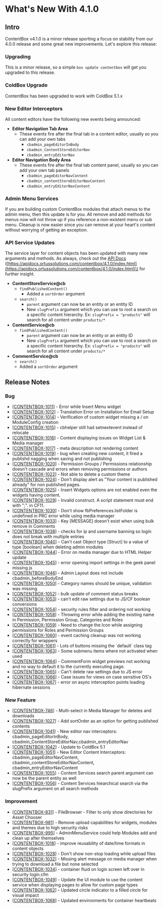 # What's New With 4.1.0

## Intro

ContentBox v4.1.0 is a minor release sporting a focus on stability from our 4.0.0 release and some great new improvements.  Let's explore this release:

### Upgrading

This is a minor release, so a simple `box update contentbox` will get you upgraded to this release.

### ColdBox Upgrade

ContentBox has been upgraded to work with ColdBox 5.1.x

### New Editor Interceptors

All content editors have the following new events being announced:

* **Editor Navigation Tab Area**
  * These events fire after the final tab in a content editor, usually so you can add your own tabs
    * `cbadmin_pageEditorInBody`
    * `cbadmin_ContentStoreEditorNav`
    * `cbadmin_entryEditorNav`
* **Editor Navigation Body Area**
  * These events fire after the final tab content panel, usually so you can add your own tab panels
    * `cbadmin_pageEditorNavContent`
    * `cbadmin_contentStoreEditorNavContent`
    * `cbadmin_entryEditorNavContent`

### Admin Menu Services

If you are building custom ContentBox modules that attach menus to the admin menu, then this update is for you.  All remove and add methods for menus now will not throw up if you reference a non-existent menu or sub menu.  Cleanup is now easier since you can remove at your heart's content without worrying of getting an exception.

### API Service Updates

The service layer for content objects has been updated with many new arguments and methods. As always, check out the [API Docs](https://apidocs.ortussolutions.com/contentbox/4.1.0/index.html) \([https://apidocs.ortussolutions.com/contentbox/4.1.0/index.html](https://apidocs.ortussolutions.com/contentbox/4.1.0/index.html)\) for further insight.  

* **ContentStoreService@cb**
  * `findPublishedContent()`
    * Added a `sortOrder` argument 
  * `search()`
    * `parent` argument can now be an entity or an entity ID
    * New `slugPrefix` argument which you can use to root a search on a specific content hierarchy. Ex: `slugPrefix = "products"` will search for all content under `products/*`
* **ContentService@cb**
  * `findPublishedContent()`
    * `parent` argument can now be an entity or an entity ID
    * New `slugPrefix` argument which you can use to root a search on a specific content hierarchy. Ex: `slugPrefix = "products"` will search for all content under `products/*`
* **CommentService@cb**
  * `search()`
  * Added a `sortOrder` argument

## Release Notes

### Bug

* \[[CONTENTBOX-1011](https://ortussolutions.atlassian.net/browse/CONTENTBOX-1011)\] - Error while Insert Menu widget
* \[[CONTENTBOX-1012](https://ortussolutions.atlassian.net/browse/CONTENTBOX-1012)\] - Translation Error on Installation for Email Setup
* \[[CONTENTBOX-1014](https://ortussolutions.atlassian.net/browse/CONTENTBOX-1014)\] - Verification of custom widget missing a / on ModuleConfig creation
* \[[CONTENTBOX-1015](https://ortussolutions.atlassian.net/browse/CONTENTBOX-1015)\] - cbhelper still had setnextevent instead of relocate
* \[[CONTENTBOX-1016](https://ortussolutions.atlassian.net/browse/CONTENTBOX-1016)\] - Content displaying issues on Widget List & Media manager
* \[[CONTENTBOX-1017](https://ortussolutions.atlassian.net/browse/CONTENTBOX-1017)\] - meta description not rendering content
* \[[CONTENTBOX-1019](https://ortussolutions.atlassian.net/browse/CONTENTBOX-1019)\] - bug when creating new content, it fired a publishd nagging when saving and not publishing
* \[[CONTENTBOX-1020](https://ortussolutions.atlassian.net/browse/CONTENTBOX-1020)\] - Permission Groups / Permissions relationship doesn't cascade and errors when removing permissions or authors
* \[[CONTENTBOX-1022](https://ortussolutions.atlassian.net/browse/CONTENTBOX-1022)\] - Not able to delete a custom theme
* \[[CONTENTBOX-1024](https://ortussolutions.atlassian.net/browse/CONTENTBOX-1024)\] - Don't display alert as "Your content is published already" for non published pages.
* \[[CONTENTBOX-1025](https://ortussolutions.atlassian.net/browse/CONTENTBOX-1025)\] - Insert Widgets options are not enabled even the widgets having content.
* \[[CONTENTBOX-1029](https://ortussolutions.atlassian.net/browse/CONTENTBOX-1029)\] - Invalid construct. A script statement must end with ";". in CF11.
* \[[CONTENTBOX-1030](https://ortussolutions.atlassian.net/browse/CONTENTBOX-1030)\] - Don't show fbPreferences.listFolder is undefined in PRC error while using media manager
* \[[CONTENTBOX-1033](https://ortussolutions.atlassian.net/browse/CONTENTBOX-1033)\] - Key \[MESSAGE\] doesn't exist when using bulk remove in Comments
* \[[CONTENTBOX-1038](https://ortussolutions.atlassian.net/browse/CONTENTBOX-1038)\] - checks for ip and username banning so login does not break with multiple entries
* \[[CONTENTBOX-1040](https://ortussolutions.atlassian.net/browse/CONTENTBOX-1040)\] - Can't cast Object type \[Struct\] to a value of type \[boolean\] when deleting admin modules
* \[[CONTENTBOX-1044](https://ortussolutions.atlassian.net/browse/CONTENTBOX-1044)\] - Error on media manager due to HTML Helper update
* \[[CONTENTBOX-1045](https://ortussolutions.atlassian.net/browse/CONTENTBOX-1045)\] - error opening import settings in the geek panel missing js
* \[[CONTENTBOX-1046](https://ortussolutions.atlassian.net/browse/CONTENTBOX-1046)\] - Admin Layout does not include cbadmin\_beforeBodyEnd
* \[[CONTENTBOX-1050](https://ortussolutions.atlassian.net/browse/CONTENTBOX-1050)\] - Category names should be unique, validation was missing
* \[[CONTENTBOX-1052](https://ortussolutions.atlassian.net/browse/CONTENTBOX-1052)\] - bulk update of comment status breaks
* \[[CONTENTBOX-1053](https://ortussolutions.atlassian.net/browse/CONTENTBOX-1053)\] - can't edit raw settings due to JS/CF boolean conversions
* \[[CONTENTBOX-1054](https://ortussolutions.atlassian.net/browse/CONTENTBOX-1054)\] - security rules filter and ordering not working
* \[[CONTENTBOX-1058](https://ortussolutions.atlassian.net/browse/CONTENTBOX-1058)\] - Throwing error while adding the existing name in Permission, Permission Group, Categories and Roles
* \[[CONTENTBOX-1059](https://ortussolutions.atlassian.net/browse/CONTENTBOX-1059)\] - Need to change the Icon while assigning permissions for Roles and Permission Groups
* \[[CONTENTBOX-1060](https://ortussolutions.atlassian.net/browse/CONTENTBOX-1060)\] - event caching cleanup was not working correctly for wrappers
* \[[CONTENTBOX-1061](https://ortussolutions.atlassian.net/browse/CONTENTBOX-1061)\] - Lots of buttons missing the \`default\` class tag
* \[[CONTENTBOX-1063](https://ortussolutions.atlassian.net/browse/CONTENTBOX-1063)\] - Some submenu items where not activated when used
* \[[CONTENTBOX-1064](https://ortussolutions.atlassian.net/browse/CONTENTBOX-1064)\] - CommentForm widget previews not working and no way to default it to the currently executing page.
* \[[CONTENTBOX-1065](https://ortussolutions.atlassian.net/browse/CONTENTBOX-1065)\] - Can't delete raw settings due to JS error
* \[[CONTENTBOX-1066](https://ortussolutions.atlassian.net/browse/CONTENTBOX-1066)\] - Case issues for views on case sensitive OS's
* \[[CONTENTBOX-1067](https://ortussolutions.atlassian.net/browse/CONTENTBOX-1067)\] - error on async interception points loading hibernate sessions

### New Feature

* \[[CONTENTBOX-746](https://ortussolutions.atlassian.net/browse/CONTENTBOX-746)\] - Multi-select in Media Manager for deletes and downloads
* \[[CONTENTBOX-1027](https://ortussolutions.atlassian.net/browse/CONTENTBOX-1027)\] - Add sortOrder as an option for getting published contents
* \[[CONTENTBOX-1041](https://ortussolutions.atlassian.net/browse/CONTENTBOX-1041)\] - New editor nav interceptors: cbadmin\_pageEditorInBody, cbadmin\_ContentStoreEditorNav,cbadmin\_entryEditorNav
* \[[CONTENTBOX-1042](https://ortussolutions.atlassian.net/browse/CONTENTBOX-1042)\] - Update to ColdBox 5.1
* \[[CONTENTBOX-1051](https://ortussolutions.atlassian.net/browse/CONTENTBOX-1051)\] - New Editor Content Interceptors: cbadmin\_pageEditorNavContent, cbadmin\_contentStoreEditorNavContent, cbadmin\_entryEditorNavContent
* \[[CONTENTBOX-1055](https://ortussolutions.atlassian.net/browse/CONTENTBOX-1055)\] - Content Services search parent argument can now be the parent entity as well
* \[[CONTENTBOX-1056](https://ortussolutions.atlassian.net/browse/CONTENTBOX-1056)\] - Content Services hiearchical search via the slugPrefix argument on all search methods

### Improvement

* \[[CONTENTBOX-831](https://ortussolutions.atlassian.net/browse/CONTENTBOX-831)\] - FileBrowser - Filter to only show directories for Asset Chooser
* \[[CONTENTBOX-981](https://ortussolutions.atlassian.net/browse/CONTENTBOX-981)\] - Remove upload capabilities for widgets, modules and themes due to high security risks
* \[[CONTENTBOX-995](https://ortussolutions.atlassian.net/browse/CONTENTBOX-995)\] - AdminMenuService could help Modules add and clean up after themselves
* \[[CONTENTBOX-1018](https://ortussolutions.atlassian.net/browse/CONTENTBOX-1018)\] - improve reusability of date/time formats in content objects
* \[[CONTENTBOX-1028](https://ortussolutions.atlassian.net/browse/CONTENTBOX-1028)\] - Don't show non-stop loading while upload files
* \[[CONTENTBOX-1032](https://ortussolutions.atlassian.net/browse/CONTENTBOX-1032)\] - Missing alert message on media manager when trying to download a file but none selected
* \[[CONTENTBOX-1034](https://ortussolutions.atlassian.net/browse/CONTENTBOX-1034)\] - container fluid on login screen left over in security login.cfm
* \[[CONTENTBOX-1049](https://ortussolutions.atlassian.net/browse/CONTENTBOX-1049)\] - Update the UI module to use the content service when displaying pages to allow for custom page types
* \[[CONTENTBOX-1062](https://ortussolutions.atlassian.net/browse/CONTENTBOX-1062)\] - Updated circle indicator to a filled circle for visual impact
* \[[CONTENTBOX-1068](https://ortussolutions.atlassian.net/browse/CONTENTBOX-1068)\] - Updated environments for container heartbeats

